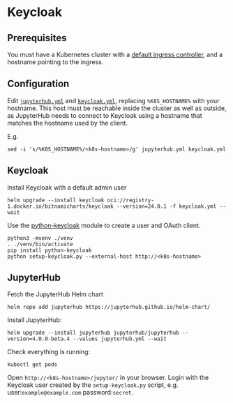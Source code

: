 # Keycloak

## Prerequisites

You must have a Kubernetes cluster with a [default ingress controller](https://kubernetes.io/docs/concepts/services-networking/ingress/), and a hostname pointing to the ingress.

## Configuration

Edit [`jupyterhub.yml`](./jupyterhub.yml) and [`keycloak.yml`](./keycloak.yml), replacing `%K8S_HOSTNAME%` with your hostname.
This host must be reachable inside the cluster as well as outside, as JupyterHub needs to connect to Keycloak using a hostname that matches the hostname used by the client.

E.g.

```
sed -i 's/%K8S_HOSTNAME%/<k8s-hostname>/g' jupyterhub.yml keycloak.yml
```

## Keycloak

Install Keycloak with a default admin user

```
helm upgrade --install keycloak oci://registry-1.docker.io/bitnamicharts/keycloak --version=24.0.1 -f keycloak.yml --wait
```

Use the [python-keycloak](https://github.com/marcospereirampj/python-keycloak) module to create a user and OAuth client.

```
python3 -mvenv ./venv
. ./venv/bin/activate
pip install python-keycloak
python setup-keycloak.py --external-host http://<k8s-hostname>
```

## JupyterHub

Fetch the JupyterHub Helm chart

```
helm repo add jupyterhub https://jupyterhub.github.io/helm-chart/
```

Install JupyterHub:

```
helm upgrade --install jupyterhub jupyterhub/jupyterhub --version=4.0.0-beta.4 --values jupyterhub.yml --wait
```

Check everything is running:

```
kubectl get pods
```

Open `http://<k8s-hostname>/jupyter/` in your browser.
Login with the Keycloak user created by the `setup-keycloak.py` script, e.g. user:`example@example.com` password:`secret`.
